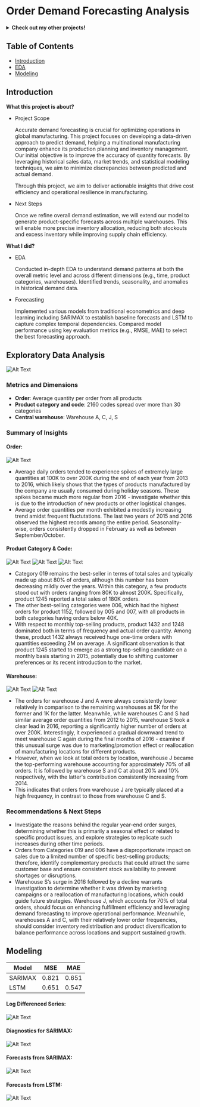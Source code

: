 # Order Demand Forecasting Analysis

<details>
<summary><b>Check out my other projects!</b></summary>
  
[Movie Recommender](https://github.com/lexie21/movierecommender)

[Loan Defaulter](https://github.com/lexie21/loandefaulter)

</details>

## Table of Contents
- [Introduction](#introduction)
- [EDA](#exploratory-data-analysis)
- [Modeling](#modeling)

## Introduction

<b>What this project is about?</b>

- Project Scope

  Accurate demand forecasting is crucial for optimizing operations in global manufacturing. This project focuses on developing a data-driven approach to predict demand, helping a multinational manufacturing company enhance its production planning and inventory management. Our initial objective is to improve the accuracy of quantity forecasts. By leveraging historical sales data, market trends, and statistical modeling techniques, we aim to minimize discrepancies between predicted and actual demand.

  Through this project, we aim to deliver actionable insights that drive cost efficiency and operational resilience in manufacturing.

- Next Steps

  Once we refine overall demand estimation, we will extend our model to generate product-specific forecasts across multiple warehouses. This will enable more precise inventory allocation, reducing both stockouts and excess inventory while improving supply chain efficiency.

<b>What I did?</b>

- EDA
  
  Conducted in-depth EDA to understand demand patterns at both the overall metric level and across different dimensions (e.g., time, product categories, warehouses).
  Identified trends, seasonality, and anomalies in historical demand data.

- Forecasting
  
  Implemented various models from traditional econometrics and deep learning including SARIMAX to establish baseline forecasts and LSTM to capture complex temporal dependencies.
  Compared model performance using key evaluation metrics (e.g., RMSE, MAE) to select the best forecasting approach.
  
## Exploratory Data Analysis
![Alt Text](https://github.com/lexie21/demandforecasting/blob/main/images/daily_orders.png)

<h3>Metrics and Dimensions</h3>

- **Order**: Average quantity per order from all products
- **Product category and code**: 2160 codes spread over more than 30 categories
- **Central warehouse**: Warehouse A, C, J, S

<h3>Summary of Insights</h3>

**<h4>Order:</h4>**
![Alt Text](https://github.com/lexie21/demandforecasting/blob/main/images/avg_order_series.png)

- Average daily orders tended to experience spikes of extremely large quantities at 100K to over 200K during the end of each year from 2013 to 2016, which likely shows that the types of products manufactured by the company are usually consumed during holiday seasons. These spikes became much more regular from 2016 - investigate whether this is due to the introduction of new products or other logistical changes.
- Average order quantities per month exhibited a modestly increasing trend amidst frequent fluctutations. The last two years of 2015 and 2016 observed the highest records among the entire period. Seasonality-wise, orders consistently dropped in February as well as between September/October. 

**<h4>Product Category & Code:</h4>**
![Alt Text](https://github.com/lexie21/demandforecasting/blob/main/images/treemap%20orders.png)
![Alt Text](https://github.com/lexie21/demandforecasting/blob/main/images/stacked_product.png)
![Alt Text](https://github.com/lexie21/demandforecasting/blob/main/images/max_product.png)

- Category 019 remains the best-seller in terms of total sales and typically made up about 80% of orders, although this number has been decreasing mildly over the years. Within this category, a few products stood out with orders ranging from 80K to almost 200K. Specifically, product 1245 reported a total sales of 180K orders. 
- The other best-selling categories were 006, which had the highest orders for product 1152, followed by 005 and 007, with all products in both categories having orders below 40K.
- With respect to monthly top-selling products, product 1432 and 1248 dominated both in terms of frequency and actual order quantity. Among these, product 1432 always received huge one-time orders with quantities exceeding 2M on average. A significant observation is that product 1245 started to emerge as a strong top-selling candidate on a monthly basis starting in 2015, potentially due to shifting customer preferences or its recent introduction to the market.

**<h4>Warehouse:</h4>**
![Alt Text](https://github.com/lexie21/demandforecasting/blob/main/images/by_warehouse.png)
![Alt Text](https://github.com/lexie21/demandforecasting/blob/main/images/stacked_wh.png)

- The orders for warehouse J and A were always consistently lower relatively in comparison to the remaining warehouses at 5K for the former and 1K for the latter. Meanwhile, while warehouses C and S had similar average order quantities from 2012 to 2015, warehouse S took a clear lead in 2016, reporting a significantly higher number of orders at over 200K. Interestingly, it experienced a gradual downward trend to meet warehouse C again during the final months of 2016 - examine if this unusual surge was due to marketing/promotion effect or reallocation of manufacturing locations for different products.
- However, when we look at total orders by location, warehouse J became the top-performing warehouse accounting for approximately 70% of all orders. It is followed by warehouse S and C at about 20% and 10% respectively, with the latter's contribution consistently increasing from 2014.
- This indicates that orders from warehouse J are typically placed at a high frequency, in contrast to those from warehouse C and S.
  
<h3>Recommendations & Next Steps</h3>

- Investigate the reasons behind the regular year-end order surges, determining whether this is primarily a seasonal effect or related to specific product issues, and explore strategies to replicate such increases during other time periods.
- Orders from Categories 019 and 006 have a disproportionate impact on sales due to a limited number of specific best-selling products; therefore, identify complementary products that could attract the same customer base and ensure consistent stock availability to prevent shortages or disruptions.
- Warehouse S’s surge in 2016 followed by a decline warrants investigation to determine whether it was driven by marketing campaigns or a reallocation of manufacturing locations, which could guide future strategies. Warehouse J, which accounts for 70% of total orders, should focus on enhancing fulfillment efficiency and leveraging demand forecasting to improve operational performance. Meanwhile, warehouses A and C, with their relatively lower order frequencies, should consider inventory redistribution and product diversification to balance performance across locations and support sustained growth.

## Modeling

| Model | MSE | MAE | 
|------------|----------|--------|
| SARIMAX       | 0.821 | 0.651  |
| LSTM       | 0.651    | 0.547   | 

**<h4>Log Differenced Series:</h4>**
![Alt Text](https://github.com/lexie21/demandforecasting/blob/main/images/series_plot.png)

**<h4>Diagnostics for SARIMAX:</h4>**
![Alt Text](https://github.com/lexie21/demandforecasting/blob/main/images/diagnostics.png)

**<h4>Forecasts from SARIMAX:</h4>**
![Alt Text](https://github.com/lexie21/demandforecasting/blob/main/images/outsample_forecast_SARIMAX.png)

**<h4>Forecasts from LSTM:</h4>**
![Alt Text](https://github.com/lexie21/demandforecasting/blob/main/images/outsample_forecast_LSTM.png)
